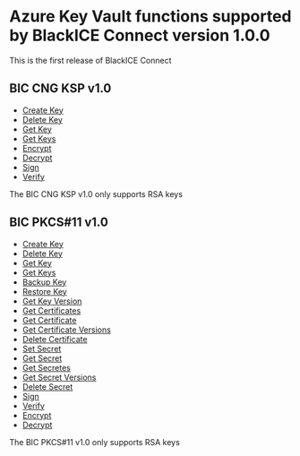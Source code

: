 # Azure Key Vault functions supported by BlackICE Connect version 1.0.0
This is the first release of BlackICE Connect

## BIC CNG KSP v1.0
- [Create Key](https://docs.microsoft.com/es-es/rest/api/keyvault/createkey) 
- [Delete Key](https://docs.microsoft.com/es-es/rest/api/keyvault/deletekey/deletekey) 
- [Get Key](https://docs.microsoft.com/es-es/rest/api/keyvault/getkey/getkey) 
- [Get Keys](https://docs.microsoft.com/es-es/rest/api/keyvault/getkeys) 
- [Encrypt](https://docs.microsoft.com/es-es/rest/api/keyvault/encrypt/encrypt) 
- [Decrypt](https://docs.microsoft.com/es-es/rest/api/keyvault/decrypt/decrypt) 
- [Sign](https://docs.microsoft.com/es-es/rest/api/keyvault/sign/sign) 
- [Verify](ttps://docs.microsoft.com/es-es/rest/api/keyvault/verify/verify) 

The BIC CNG KSP v1.0 only supports RSA keys

## BIC PKCS#11 v1.0
- [Create Key](https://docs.microsoft.com/es-es/rest/api/keyvault/createkey)
- [Delete Key](https://docs.microsoft.com/es-es/rest/api/keyvault/deletekey/deletekey)
- [Get Key](https://docs.microsoft.com/es-es/rest/api/keyvault/getkey/getkey)
- [Get Keys](https://docs.microsoft.com/es-es/rest/api/keyvault/getkeys)
- [Backup Key](https://docs.microsoft.com/es-es/rest/api/keyvault/backupkey)
- [Restore Key](https://docs.microsoft.com/es-es/rest/api/keyvault/restorekey)
- [Get Key Version](https://docs.microsoft.com/es-es/rest/api/keyvault/getkeyversions)
- [Get Certificates](https://docs.microsoft.com/es-es/rest/api/keyvault/getcertificates)
- [Get Certificate](https://docs.microsoft.com/es-es/rest/api/keyvault/getcertificate/getcertificate)
- [Get Certificate Versions](https://docs.microsoft.com/es-es/rest/api/keyvault/getcertificateversions)
- [Delete Certificate](https://docs.microsoft.com/es-es/rest/api/keyvault/deletecertificate/deletecertificate)
- [Set Secret](https://docs.microsoft.com/es-es/rest/api/keyvault/setsecret)
- [Get Secret](https://docs.microsoft.com/es-es/rest/api/keyvault/getsecret)
- [Get Secretes](https://docs.microsoft.com/es-es/rest/api/keyvault/getsecrets)
- [Get Secret Versions](https://docs.microsoft.com/es-es/rest/api/keyvault/getsecretversions)
- [Delete Secret](https://docs.microsoft.com/es-es/rest/api/keyvault/deletesecret/deletesecret)
- [Sign](https://docs.microsoft.com/es-es/rest/api/keyvault/sign/sign)
- [Verify](https://docs.microsoft.com/es-es/rest/api/keyvault/verify/verify)
- [Encrypt](https://docs.microsoft.com/es-es/rest/api/keyvault/encrypt/encrypt)
- [Decrypt](https://docs.microsoft.com/es-es/rest/api/keyvault/decrypt/decrypt)

The BIC PKCS#11 v1.0 only supports RSA keys